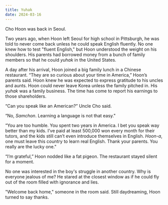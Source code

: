 ```yaml
---
title: Yuhak
date: 2024-03-16
---
```


Cho Hoon was back in Seoul.

Two years ago, when Hoon left Seoul for high school in Pittsburgh, he was told to never come back unless he could speak English fluently. No one knew how to test "fluent English," but Hoon understood the weight on his shoulders. His parents had borrowed money from a bunch of family members so that he could *yuhak* in the United States.

A day after his arrival, Hoon joined a big family lunch in a Chinese restaurant. “They are so curious about your time in America,” Hoon’s parents said. Hoon knew he was expected to express gratitude to his uncles and aunts. Hoon could never leave Korea unless the family pitched in. His *yuhak* was a family business. The time has come to report his earnings to those shareholders.

“Can you speak like an American?” Uncle Cho said.

“No, *Samchon*. Learning a language is not that easy."

“You are too humble. You spent two years in America. I bet you speak way better than my kids. I’ve paid at least 500,000 won every month for their tutors, and the kids still can’t even introduce themselves in English. *Hoon-a*, one must leave this country to learn real English. Thank your parents. You really are the lucky one."

“I’m grateful,” Hoon nodded like a fat pigeon. The restaurant stayed silent for a moment. 

No one was interested in the boy's struggle in another country. Why is everyone jealous of me? He stared at the closest window as if he could fly out of the room filled with ignorance and lies. 

"Welcome back home," someone in the room said. Still daydreaming, Hoon turned to say thanks.